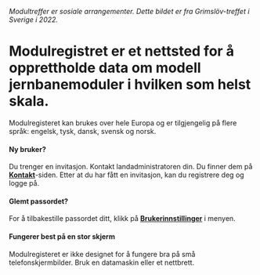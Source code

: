﻿*Modultreffer er sosiale arrangementer. Dette bildet er fra Grimslöv-treffet i Sverige i 2022.*

# **Modulregistret** er et nettsted for å opprettholde data om modell jernbanemoduler i hvilken som helst skala.
Modulregisteret kan brukes over hele Europa og er tilgjengelig på flere språk: engelsk, tysk, dansk, svensk og norsk.

#### Ny bruker?
Du trenger en invitasjon. Kontakt landadministratoren din.
Du finner dem på [**Kontakt**](/Contact)-siden.
Etter at du har fått en invitasjon, kan du registrere deg og logge på.

#### Glemt passordet?
For å tilbakestille passordet ditt, klikk på [**Brukerinnstillinger**](/Brukere/Innstillinger) i menyen.

#### Fungerer best på en stor skjerm
Modulregisteret er ikke designet for å fungere bra på små telefonskjermbilder.
Bruk en datamaskin eller et nettbrett.